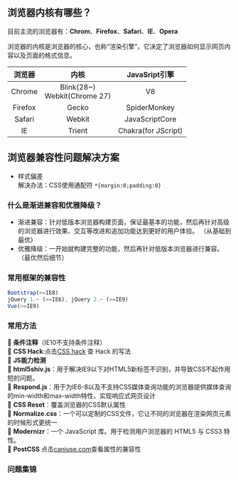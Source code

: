 <!-- ## 目录  
[HTTP协议](./http)  
[TCP/IP协议](./tcp)  
[输入URL到页面渲染出来，浏览器经历了什么](./url)  
[cookie与session](./session_cookie)   -->

## 浏览器内核有哪些？
目前主流的浏览器有：**Chrom**、**Firefox**、**Safari**、**IE**、**Opera**

浏览器的内核是浏览器的核心，也称“渲染引擎”，它决定了浏览器如何显示网页内容以及页面的格式信息。  

浏览器|内核|JavaSript引擎
:--:|:--:|:--:
Chrome|Blink(28~)<br>Webkit(Chrome 27)|V8
Firefox|Gecko|SpiderMonkey
Safari|Webkit|JavaScriptCore
IE|Trient|Chakra(for JScript)

## 浏览器兼容性问题解决方案
- 样式偏差  
解决办法：CSS使用通配符 `*{margin:0;padding:0}`

### 什么是渐进兼容和优雅降级？
- 渐进兼容：针对低版本浏览器构建页面，保证最基本的功能，然后再针对高级的浏览器进行效果、交互等改进和追加功能达到更好的用户体验。 （从基础到最优）
- 优雅降级：一开始就构建完整的功能，然后再针对低版本浏览器进行兼容。（最优然后细节） 

### 常用框架的兼容性
```js
Bootstrap(>=IE8)
jQuery 1.~ (>=IE6), jQuery 2.~ (>=IE9)
Vue(>=IE9)
```

### 常用方法
🌈 **条件注释**（IE10不支持条件注释）  
🌈 **CSS Hack**:点击[CSS hack](https:browserhacks.com) 查 Hack 的写法   
🌈 **JS能力检测**  
🌈 **html5shiv.js**：用于解决IE9以下对HTML5新标签不识别，并导致CSS不起作用短的问题。  
🌈 **Respond.js**：用于为IE6-8以及不支持CSS媒体查询功能的浏览器提供媒体查询的min-width和max-width特性，实现响应式网页设计   
🌈 **CSS Reset**：覆盖浏览器的CSS默认属性  
🌈 **Normalize.css**：一个可以定制的CSS文件，它让不同的浏览器在渲染网页元素的时候形式更统一   
🌈 **Modernizr**：一个 JavaScript 库。用于检测用户浏览器的 HTML5 与 CSS3 特性。  
🌈 **PostCSS**
点击[caniuse.com](https://caniuse.com/)查看属性的兼容性

### 问题集锦
